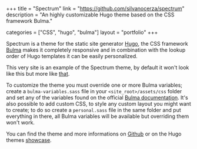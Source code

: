 +++
title = "Spectrum"
link = "https://github.com/silvanocerza/spectrum"
description = "An highly customizable Hugo theme based on the CSS framework Bulma."

categories = ["CSS", "hugo", "bulma"]
layout = "portfolio"
+++

Spectrum is a theme for the static site generator [Hugo](https://gohugo.io/), the CSS framework [Bulma](https://bulma.io/) makes it completely responsive and in combination with the lookup order of Hugo templates it can be easily personalized. 

This very site is an example of the Spectrum theme, by default it won't look like this but more like [that](https://themes.gohugo.io/theme/spectrum/). 

To customize the theme you must override one or more Bulma variables; create a `bulma-variables.sass` file in your `<site_root>/assets/css` folder and set any of the variables found on the official [Bulma documentation](https://bulma.io/documentation/customize/variables/). 
It's also possible to add custom CSS, to style any custom layout you might want to create; to do so create a `personal.sass` file in the same folder and put everything in there, all Bulma variables will be available but overriding them won't work.

You can find the theme and more informations on [Github](https://github.com/silvanocerza/spectrum) or on the Hugo themes [showcase](https://themes.gohugo.io/spectrum/).
